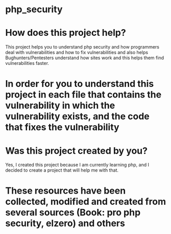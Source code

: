# php_security
# How does this project help?

This project helps you to understand php security and how programmers deal with vulnerabilities and how to fix vulnerabilities and also helps Bughunters/Pentesters understand how sites work and this helps them find vulnerabilities faster.

# In order for you to understand this project in each file that contains the vulnerability in which the vulnerability exists, and the code that fixes the vulnerability

# Was this project created by you?

Yes, I created this project because I am currently learning php, and I decided to create a project that will help me with that.

# These resources have been collected, modified and created from several sources (Book: pro php security, elzero) and others

